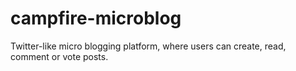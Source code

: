 # campfire-microblog
Twitter-like micro blogging platform, where users can create, read, comment or vote posts.
